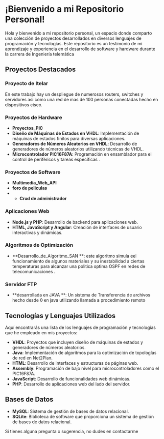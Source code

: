 # ¡Bienvenido a mi Repositorio Personal!

Hola y bienvenido a mi repositorio personal, un espacio donde comparto una colección de proyectos desarrollados en diversos lenguajes de programación y tecnologías. Este repositorio es un testimonio de mi aprendizaje y experiencia en el desarrollo de software y hardware durante la carrera de Ingeniería telemática

## Proyectos Destacados
### Proyecto de Itelar
  En este trabajo hay un despliegue de numerosos routers, switches y servidores asi como una red de mas de 100 personas conectadas hecho en dispositivos cisco.

### Proyectos de Hardware


- **Proyectos_PIC**
- **Diseño de Máquinas de Estados en VHDL**: Implementación de máquinas de estados finitos para diversas aplicaciones.
- **Generadores de Números Aleatorios en VHDL**: Desarrollo de generadores de números aleatorios utilizando técnicas de VHDL.
- **Microcontrolador PIC16F87A**: Programación en ensamblador para el control de periféricos y tareas específicas .


### Proyectos de Software

- **Multimedia_Web_API**
- **foro de peliculas**
- - **Crud de administrador**

### Aplicaciones Web

- **Node.js y PHP**: Desarrollo de backend para aplicaciones web.
- **HTML, JavaScript y Angular**: Creación de interfaces de usuario interactivas y dinámicas.
### Algoritmos de Optimización

- **Desarrollo_de_Algoritmo_SAN **: este algoritmo simula eel funcionamiento de algunos materiales y su inestabilidad a ciertas temperaturas para alcanzar una politica optima OSPF en redes de telecomunicaciones .

### Servidor FTP 
- **desarrollada en JAVA **: Un sistema de Transferencia de archivos hecho desde 0 en java utilizando llamada a procedimiento remoto

## Tecnologías y Lenguajes Utilizados

Aquí encontrarás una lista de los lenguajes de programación y tecnologías que he empleado en mis proyectos:

- **VHDL**: Proyectos que incluyen diseño de máquinas de estados y generadores de números aleatorios.
- **Java**: Implementación de algoritmos para la optimización de topologías de red en Net2Plan.
- **HTML**: Desarrollo de interfaces y estructuras de páginas web.
- **Assembly**: Programación de bajo nivel para microcontroladores como el PIC16F87A.
- **JavaScript**: Desarrollo de funcionalidades web dinámicas.
- **PHP**: Desarrollo de aplicaciones web del lado del servidor.

## Bases de Datos

- **MySQL**: Sistema de gestión de bases de datos relacional.
- **SQLite**: Biblioteca de software que proporciona un sistema de gestión de bases de datos relacional.


Si tienes alguna pregunta o sugerencia, no dudes en contactarme
